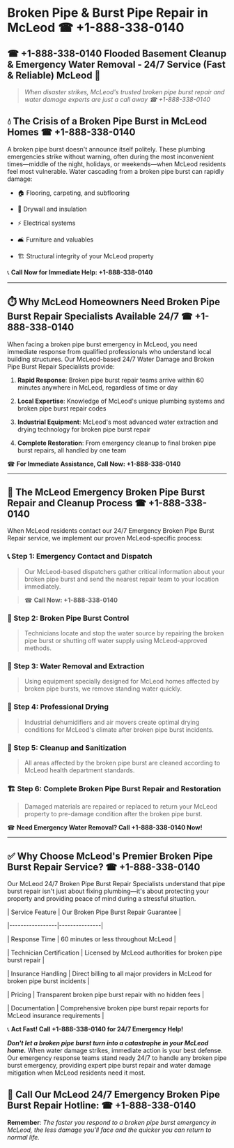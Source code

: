 # Broken Pipe & Burst Pipe Repair in McLeod ☎ +1-888-338-0140  
## ☎ +1-888-338-0140 Flooded Basement Cleanup & Emergency Water Removal - 24/7 Service (Fast & Reliable) McLeod 🚨  

> *When disaster strikes, McLeod's trusted broken pipe burst repair and water damage experts are just a call away ☎ +1-888-338-0140*  

## 💧 The Crisis of a Broken Pipe Burst in McLeod Homes ☎ +1-888-338-0140  

A broken pipe burst doesn't announce itself politely. These plumbing emergencies strike without warning, often during the most inconvenient times—middle of the night, holidays, or weekends—when McLeod residents feel most vulnerable. Water cascading from a broken pipe burst can rapidly damage:  

* 🏠 Flooring, carpeting, and subflooring  
* 🧱 Drywall and insulation  
* ⚡ Electrical systems  
* 🛋️ Furniture and valuables  
* 🏗️ Structural integrity of your McLeod property  

📞 **Call Now for Immediate Help: +1-888-338-0140**  

---  

## ⏱️ Why McLeod Homeowners Need Broken Pipe Burst Repair Specialists Available 24/7 ☎ +1-888-338-0140  

When facing a broken pipe burst emergency in McLeod, you need immediate response from qualified professionals who understand local building structures. Our McLeod-based 24/7 Water Damage and Broken Pipe Burst Repair Specialists provide:  

1. **Rapid Response**: Broken pipe burst repair teams arrive within 60 minutes anywhere in McLeod, regardless of time or day  
2. **Local Expertise**: Knowledge of McLeod's unique plumbing systems and broken pipe burst repair codes  
3. **Industrial Equipment**: McLeod's most advanced water extraction and drying technology for broken pipe burst repair  
4. **Complete Restoration**: From emergency cleanup to final broken pipe burst repairs, all handled by one team  

☎ **For Immediate Assistance, Call Now: +1-888-338-0140**  

---  

## 🔧 The McLeod Emergency Broken Pipe Burst Repair and Cleanup Process ☎ +1-888-338-0140  

When McLeod residents contact our 24/7 Emergency Broken Pipe Burst Repair service, we implement our proven McLeod-specific process:  

### 📞 Step 1: Emergency Contact and Dispatch  
> Our McLeod-based dispatchers gather critical information about your broken pipe burst and send the nearest repair team to your location immediately.  
> ☎ **Call Now: +1-888-338-0140**  

### 🚿 Step 2: Broken Pipe Burst Control  
> Technicians locate and stop the water source by repairing the broken pipe burst or shutting off water supply using McLeod-approved methods.  

### 🌊 Step 3: Water Removal and Extraction  
> Using equipment specially designed for McLeod homes affected by broken pipe bursts, we remove standing water quickly.  

### 💨 Step 4: Professional Drying  
> Industrial dehumidifiers and air movers create optimal drying conditions for McLeod's climate after broken pipe burst incidents.  

### 🧼 Step 5: Cleanup and Sanitization  
> All areas affected by the broken pipe burst are cleaned according to McLeod health department standards.  

### 🏗️ Step 6: Complete Broken Pipe Burst Repair and Restoration  
> Damaged materials are repaired or replaced to return your McLeod property to pre-damage condition after the broken pipe burst.  

☎ **Need Emergency Water Removal? Call +1-888-338-0140 Now!**  

---  

## ✅ Why Choose McLeod's Premier Broken Pipe Burst Repair Service? ☎ +1-888-338-0140  

Our McLeod 24/7 Broken Pipe Burst Repair Specialists understand that pipe burst repair isn't just about fixing plumbing—it's about protecting your property and providing peace of mind during a stressful situation.  

| Service Feature | Our Broken Pipe Burst Repair Guarantee |  
|-----------------|---------------|  
| Response Time | 60 minutes or less throughout McLeod |  
| Technician Certification | Licensed by McLeod authorities for broken pipe burst repair |  
| Insurance Handling | Direct billing to all major providers in McLeod for broken pipe burst incidents |  
| Pricing | Transparent broken pipe burst repair with no hidden fees |  
| Documentation | Comprehensive broken pipe burst repair reports for McLeod insurance requirements |  

📞 **Act Fast! Call +1-888-338-0140 for 24/7 Emergency Help!**  

***Don't let a broken pipe burst turn into a catastrophe in your McLeod home.*** When water damage strikes, immediate action is your best defense. Our emergency response teams stand ready 24/7 to handle any broken pipe burst emergency, providing expert pipe burst repair and water damage mitigation when McLeod residents need it most.  

## 📱 Call Our McLeod 24/7 Emergency Broken Pipe Burst Repair Hotline: ☎ +1-888-338-0140  

**Remember**: *The faster you respond to a broken pipe burst emergency in McLeod, the less damage you'll face and the quicker you can return to normal life.*